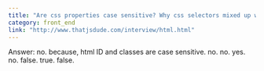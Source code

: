 ```yaml
---
title: "Are css properties case sensitive? Why css selectors mixed up with cases don't apply the styles? Does margin-top or margin-bottom has effect on inline element? Does padding-top or padding-bottom has effect on inline element? Does padding-left or padding-right or margin-left or margin-right has effect on inline element? If you have a `<p>` element with font-size: 10rem, will the text be responsive when the user resizes / drags the browser window? The pseudo class :checked will select inputs with type radio or checkbox, but not `<option>` elements. In a HTML document, the pseudo class :root always refers to the `<html>` element. The translate() function can move the position of an element on the z-axis."
category: front_end
link: "http://www.thatjsdude.com/interview/html.html"
---
```

Answer: no. because, html ID and classes are case sensitive. no. no. yes. no. false. true. false.

